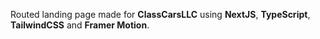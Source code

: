 Routed landing page made for **ClassCarsLLC** using **NextJS**, **TypeScript**, **TailwindCSS** and **Framer Motion**.
